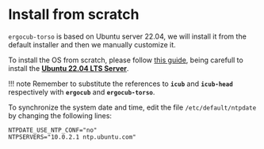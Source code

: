 # Install from scratch

`ergocub-torso` is based on Ubuntu server 22.04, we will install it from the default installer and then we manually customize it.

To install the OS from scratch, please follow [this guide](../../icub_operating_systems/icubos/installation-from-scratch.md), being carefull to install the [**Ubuntu 22.04 LTS Server**](https://releases.ubuntu.com/focal).

!!! note
    Remember to substitute the references to **`icub`** and  **`icub-head`** respectively with **`ergocub`** and **`ergocub-torso`**.

To synchronize the system date and time, edit the file `/etc/default/ntpdate` by changing the following lines:

```
NTPDATE_USE_NTP_CONF="no"
NTPSERVERS="10.0.2.1 ntp.ubuntu.com"
```
